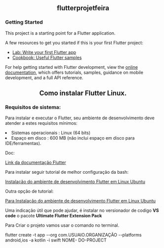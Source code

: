 <h2 align="center">flutterprojetfeira</h2>


<h3>Getting Started</h3>

This project is a starting point for a Flutter application.

A few resources to get you started if this is your first Flutter project:

- [Lab: Write your first Flutter app](https://docs.flutter.dev/get-started/codelab)
- [Cookbook: Useful Flutter samples](https://docs.flutter.dev/cookbook)

For help getting started with Flutter development, view the
[online documentation](https://docs.flutter.dev/), which offers tutorials,
samples, guidance on mobile development, and a full API reference.

<h2 align="center"><strong >Como instalar Flutter Linux.</strong></h2>

<h3>Requisitos de sistema:</h3>

<lu>Para instalar e executar o Flutter, seu ambiente de desenvolvimento deve atender a estes requisitos mínimos:
    <li> Sistemas operacionais : Linux (64 bits)</li>
    <li> Espaço em disco : 600 MB (não inclui espaço em disco para IDE/ferramentas).</li>
    </lu>
    
Doc:

<a href="https://docs.flutter.dev/%20get-started/install/linux" title="Documentação flutter">Link da documentação Flutter</a>

Para instalar seguir tutorial de melhor configuração da bash:

<a href="https://www.youtube.com/watch?v=4VmhqluLO3k&t=922s&ab_channel=ActiveScienceLKProf.Kozovits" title="Flutter em Linux Ubuntu">Instalação do ambiente de desenvolvimento Flutter em Linux Ubuntu</a>

Outra opção de tutorial:

<a href="https://www.youtube.com/watch?v=Esb7zwEIHv8&ab_channel=TechTime" title="Outra opção em Linux Ubuntu">Para Instalação do ambiente de desenvolvimento Flutter em Linux Ubuntu </a>

Uma indicação útil que pode ajudar, é instalar no versionador de codigo <Strong>VS code</Strong> o pacote 
<strong>Ultimate Flutter Extension Pack</strong>

Para Criar o projeto vamos usar o comando no terminal.

flutter create -t app --org com.USUAIO.ORGANIZAÇÃO --platforms android,ios -a kotlin -i swift NOME- DO-PROJECT


